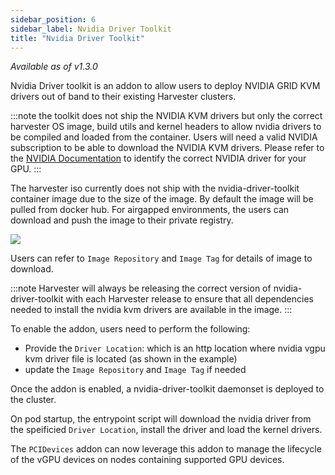 ```yaml
---
sidebar_position: 6
sidebar_label: Nvidia Driver Toolkit
title: "Nvidia Driver Toolkit"
---
```


<head>
  <link rel="canonical" href="https://docs.harvesterhci.io/advanced/nvidiadrivertoolkit"/>
</head>

_Available as of v1.3.0_

Nvidia Driver toolkit is an addon to allow users to deploy NVIDIA GRID KVM drivers out of band to their existing Harvester clusters.

:::note
the toolkit does not ship the NVIDIA KVM drivers but only the correct harvester OS image, build utils and kernel headers to allow nvidia drivers to be compiled and loaded from the container. Users will need a valid NVIDIA subscription to be able to download the NVIDIA KVM drivers. Please refer to the [NVIDIA Documentation](https://www.nvidia.com/en-au/drivers/vgpu-software-driver/) to identify the correct NVIDIA driver for your GPU.
:::

The harvester iso currently does not ship with the nvidia-driver-toolkit container image due to the size of the image. By default the image will be pulled from docker hub. For airgapped environments, the users can download and push the image to their private registry.

![](/img/v1.3/advanced/nvidia-driver-toolkit.png)

Users can refer to `Image Repository` and `Image Tag` for details of image to download.

:::note
Harvester will always be releasing the correct version of nvidia-driver-toolkit with each Harvester release to ensure that all dependencies needed to install the nvidia kvm drivers are available in the image.
:::

To enable the addon, users need to perform the following:
* Provide the `Driver Location`: which is an http location where nvidia vgpu kvm driver file is located (as shown in the example)
* update the `Image Repository` and `Image Tag` if needed

Once the addon is enabled, a nvidia-driver-toolkit daemonset is deployed to the cluster.

On pod startup, the entrypoint script will download the nvidia driver from the speificied `Driver Location`, install the driver and load the kernel drivers.

The `PCIDevices` addon can now leverage this addon to manage the lifecycle of the vGPU devices on nodes containing supported GPU devices.